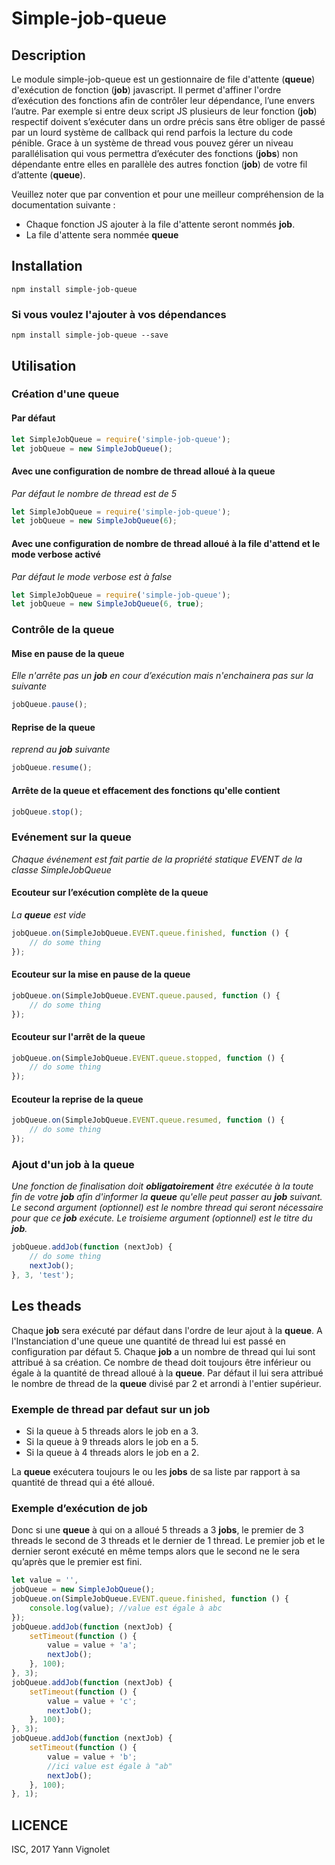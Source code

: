 # Simple-job-queue


## Description

Le module simple-job-queue est un gestionnaire de file d'attente (**queue**) d'exécution de fonction (**job**) javascript. Il permet d'affiner l'ordre d’exécution des fonctions afin de contrôler leur dépendance, l’une envers l’autre. Par exemple si entre deux script JS plusieurs de leur fonction (**job**) respectif doivent s’exécuter dans un ordre précis sans être obliger de passé par un lourd système de callback qui rend parfois la lecture du code pénible. 
Grace à un système de thread vous pouvez gérer un niveau parallélisation qui vous permettra d’exécuter des fonctions (**jobs**) non dépendante entre elles en parallèle des autres fonction (**job**) de votre fil d’attente (**queue**).

Veuillez noter que par convention et pour une meilleur compréhension de la documentation suivante :

* Chaque fonction JS ajouter à la file d'attente seront nommés **job**.
* La file d'attente sera nommée **queue**

## Installation

```
npm install simple-job-queue
```

### Si vous voulez l'ajouter à vos dépendances
```
npm install simple-job-queue --save
```

## Utilisation

### Création d'une **queue**

#### Par défaut

```javascript
let SimpleJobQueue = require('simple-job-queue');
let jobQueue = new SimpleJobQueue();
```

#### Avec une configuration de nombre de thread alloué à la **queue**

*Par défaut le nombre de thread est de 5*

```javascript
let SimpleJobQueue = require('simple-job-queue');
let jobQueue = new SimpleJobQueue(6);
```

#### Avec une configuration de nombre de thread alloué à la file d'attend et le mode verbose activé

*Par défaut le mode verbose est à false*

```javascript
let SimpleJobQueue = require('simple-job-queue');
let jobQueue = new SimpleJobQueue(6, true);
```

### Contrôle de la **queue**

#### Mise en  pause de la **queue**

*Elle n'arrête pas un **job** en cour d’exécution mais n'enchainera pas sur la suivante*

```javascript
jobQueue.pause();
```

#### Reprise de la **queue**

*reprend au **job** suivante*

```javascript
jobQueue.resume();
```

#### Arrête de la **queue** et effacement des fonctions qu'elle contient

```javascript
jobQueue.stop();
```

### Evénement sur la **queue**

*Chaque événement est fait partie de la propriété statique EVENT de la classe SimpleJobQueue*

#### Ecouteur sur l’exécution complète de la **queue**

*La **queue** est vide*

```javascript
jobQueue.on(SimpleJobQueue.EVENT.queue.finished, function () {
    // do some thing
});
```
#### Ecouteur sur la mise en pause de la **queue**

```javascript
jobQueue.on(SimpleJobQueue.EVENT.queue.paused, function () {
    // do some thing
});
```
#### Ecouteur sur l'arrêt de la **queue**

```javascript
jobQueue.on(SimpleJobQueue.EVENT.queue.stopped, function () {
    // do some thing
});
```
#### Ecouteur la reprise de la **queue**

```javascript
jobQueue.on(SimpleJobQueue.EVENT.queue.resumed, function () {
    // do some thing
});
```

### Ajout d'un **job** à la **queue** 

*Une fonction de finalisation doit **obligatoirement** être exécutée à la toute fin de votre **job** afin d'informer la **queue** qu'elle peut passer au **job** suivant.*
*Le second argument (optionnel) est le nombre thread qui seront nécessaire pour que ce **job** exécute.*
*Le troisieme argument (optionnel) est le titre du **job**.*


```javascript
jobQueue.addJob(function (nextJob) {
    // do some thing
    nextJob();
}, 3, 'test');

```

## Les theads

Chaque **job** sera exécuté par défaut dans l'ordre de leur ajout à la **queue**. A l'Instanciation d'une queue une quantité de thread lui est passé en configuration par défaut 5.
Chaque **job** a un nombre de thread qui lui sont attribué à sa création. Ce nombre de thead doit toujours être inférieur ou égale à la quantité de thread alloué à la **queue**. Par défaut il lui sera attribué le nombre de thread de la **queue** divisé par 2 et arrondi à l'entier supérieur.

### Exemple de thread par defaut sur un **job**

* Si la queue à 5 threads alors le job en a 3.
* Si la queue à 9 threads alors le job en a 5.
* Si la queue à 4 threads alors le job en a 2.

La **queue** exécutera toujours le ou les **jobs** de sa liste par rapport à sa quantité de thread qui a été alloué. 

### Exemple d’exécution de job

Donc si une **queue** à qui on a alloué 5 threads a 3 **jobs**, le premier de 3 threads le second de 3 threads et le dernier de 1 thread. Le premier job et le dernier seront exécuté en même temps alors que le second ne le sera qu’après que le premier est fini.

```javascript
let value = '',
jobQueue = new SimpleJobQueue();
jobQueue.on(SimpleJobQueue.EVENT.queue.finished, function () {
    console.log(value); //value est égale à abc
});
jobQueue.addJob(function (nextJob) {
    setTimeout(function () {
        value = value + 'a';
        nextJob();
    }, 100);
}, 3);
jobQueue.addJob(function (nextJob) {
    setTimeout(function () {
        value = value + 'c';
        nextJob();
    }, 100);
}, 3);
jobQueue.addJob(function (nextJob) {
    setTimeout(function () {
        value = value + 'b';
        //ici value est égale à "ab"
        nextJob();
    }, 100);
}, 1);
```

## LICENCE

ISC, 2017 Yann Vignolet